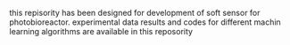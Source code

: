 this repisority has been designed for development of soft sensor for photobioreactor. experimental data results and codes for different machin learning algorithms are available in this reposority
